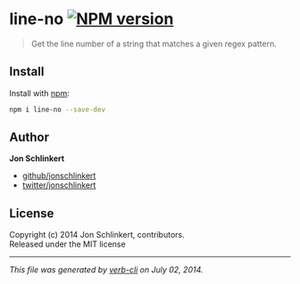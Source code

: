 # line-no [![NPM version](https://badge.fury.io/js/line-no.png)](http://badge.fury.io/js/line-no)

> Get the line number of a string that matches a given regex pattern.

## Install
Install with [npm](npmjs.org):

```bash
npm i line-no --save-dev
```

## Author

**Jon Schlinkert**
 
+ [github/jonschlinkert](https://github.com/jonschlinkert)
+ [twitter/jonschlinkert](http://twitter.com/jonschlinkert) 

## License
Copyright (c) 2014 Jon Schlinkert, contributors.  
Released under the MIT license

***

_This file was generated by [verb-cli](https://github.com/assemble/verb-cli) on July 02, 2014._